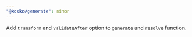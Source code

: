 ```yaml
---
"@kosko/generate": minor
---
```


Add `transform` and `validateAfter` option to `generate` and `resolve` function.
